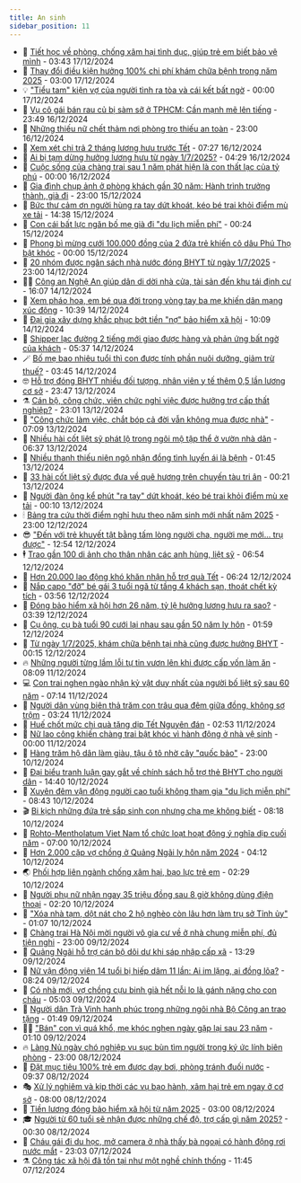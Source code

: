 ```yaml
---
title: An sinh
sidebar_position: 11
---
```


<!-- dantri-an-sinh:START -->
- 👺 [Tiết học về phòng, chống xâm hại tình dục, giúp trẻ em biết bảo vệ mình](https://dantri.com.vn/an-sinh/tiet-hoc-ve-phong-chong-xam-hai-tinh-duc-giup-tre-em-biet-bao-ve-minh-20241217100708536.htm) - 03:43 17/12/2024
- 👀 [Thay đổi điều kiện hưởng 100% chi phí khám chữa bệnh trong năm 2025](https://dantri.com.vn/an-sinh/thay-doi-dieu-kien-huong-100-chi-phi-kham-chua-benh-trong-nam-2025-20241216123721040.htm) - 03:00 17/12/2024
- 💡 [&quot;Tiểu tam&quot; kiện vợ của người tình ra tòa và cái kết bất ngờ](https://dantri.com.vn/an-sinh/tieu-tam-kien-vo-cua-nguoi-tinh-ra-toa-va-cai-ket-bat-ngo-20241216171558453.htm) - 00:00 17/12/2024
- 💄 [Vụ cô gái bán rau củ bị sàm sỡ ở TPHCM: Cần mạnh mẽ lên tiếng](https://dantri.com.vn/an-sinh/vu-co-gai-ban-rau-cu-bi-sam-so-o-tphcm-can-manh-me-len-tieng-20241216220841255.htm) - 23:49 16/12/2024
- 🧠 [Những thiếu nữ chết thảm nơi phòng trọ thiếu an toàn](https://dantri.com.vn/an-sinh/nhung-thieu-nu-chet-tham-noi-phong-tro-thieu-an-toan-20241216162517241.htm) - 23:00 16/12/2024
- 🫣 [Xem xét chi trả 2 tháng lương hưu trước Tết](https://dantri.com.vn/an-sinh/xem-xet-chi-tra-2-thang-luong-huu-truoc-tet-20241216141638421.htm) - 07:27 16/12/2024
- 🥸 [Ai bị tạm dừng hưởng lương hưu từ ngày 1/7/2025?](https://dantri.com.vn/an-sinh/ai-bi-tam-dung-huong-luong-huu-tu-ngay-172025-20241216111815955.htm) - 04:29 16/12/2024
- 🤭 [Cuộc sống của chàng trai sau 1 năm phát hiện là con thất lạc của tỷ phú](https://dantri.com.vn/an-sinh/cuoc-song-cua-chang-trai-sau-1-nam-phat-hien-la-con-that-lac-cua-ty-phu-20241215211037545.htm) - 00:00 16/12/2024
- 💂 [Gia đình chụp ảnh ở phòng khách gần 30 năm: Hành trình trưởng thành, già đi](https://dantri.com.vn/an-sinh/gia-dinh-chup-anh-o-phong-khach-gan-30-nam-hanh-trinh-truong-thanh-gia-di-20241215185957300.htm) - 23:00 15/12/2024
- 🦣 [Bức thư cảm ơn người hùng ra tay dứt khoát, kéo bé trai khỏi điểm mù xe tải](https://dantri.com.vn/an-sinh/buc-thu-cam-on-nguoi-hung-ra-tay-dut-khoat-keo-be-trai-khoi-diem-mu-xe-tai-20241215192332414.htm) - 14:38 15/12/2024
- 🧰 [Con cái bất lực ngăn bố mẹ già đi &quot;du lịch miễn phí&quot;](https://dantri.com.vn/an-sinh/con-cai-bat-luc-ngan-bo-me-gia-di-du-lich-mien-phi-20240928181442256.htm) - 00:24 15/12/2024
- 🤩 [Phong bì mừng cưới 100.000 đồng của 2 đứa trẻ khiến cô dâu Phú Thọ bật khóc](https://dantri.com.vn/an-sinh/phong-bi-mung-cuoi-100000-dong-cua-2-dua-tre-khien-co-dau-phu-tho-bat-khoc-20241214212719759.htm) - 00:00 15/12/2024
- 🤖 [20 nhóm được ngân sách nhà nước đóng BHYT từ ngày 1/7/2025](https://dantri.com.vn/an-sinh/20-nhom-duoc-ngan-sach-nha-nuoc-dong-bhyt-tu-ngay-172025-20241214154213187.htm) - 23:00 14/12/2024
- 🧑‍💻 [Công an Nghệ An giúp dân di dời nhà cửa, tài sản đến khu tái định cư](https://dantri.com.vn/an-sinh/cong-an-nghe-an-giup-dan-di-doi-nha-cua-tai-san-den-khu-tai-dinh-cu-20241214171256333.htm) - 16:07 14/12/2024
- 🦍 [Xem pháo hoa, em bé qua đời trong vòng tay ba mẹ khiến dân mạng xúc động](https://dantri.com.vn/an-sinh/xem-phao-hoa-em-be-qua-doi-trong-vong-tay-ba-me-khien-dan-mang-xuc-dong-20241214155659839.htm) - 10:39 14/12/2024
- 🦆 [Đại gia xây dựng khắc phục bớt tiền &quot;nợ&quot; bảo hiểm xã hội](https://dantri.com.vn/an-sinh/dai-gia-xay-dung-khac-phuc-bot-tien-no-bao-hiem-xa-hoi-20241214161003851.htm) - 10:09 14/12/2024
- 🌊 [Shipper lạc đường 2 tiếng mới giao được hàng và phản ứng bất ngờ của khách](https://dantri.com.vn/an-sinh/shipper-lac-duong-2-tieng-moi-giao-duoc-hang-va-phan-ung-bat-ngo-cua-khach-20241214114848560.htm) - 05:37 14/12/2024
- 🪄 [Bố mẹ bao nhiêu tuổi thì con được tính phần nuôi dưỡng, giảm trừ thuế?](https://dantri.com.vn/an-sinh/bo-me-bao-nhieu-tuoi-thi-con-duoc-tinh-phan-nuoi-duong-giam-tru-thue-20241213110140156.htm) - 03:45 14/12/2024
- 🤓 [Hỗ trợ đóng BHYT nhiều đối tượng, nhân viên y tế thêm 0,5 lần lương cơ sở](https://dantri.com.vn/an-sinh/ho-tro-dong-bhyt-nhieu-doi-tuong-nhan-vien-y-te-them-05-lan-luong-co-so-20241211215013892.htm) - 23:47 13/12/2024
- ⚗️ [Cán bộ, công chức, viên chức nghỉ việc được hưởng trợ cấp thất nghiệp?](https://dantri.com.vn/an-sinh/can-bo-cong-chuc-vien-chuc-nghi-viec-duoc-huong-tro-cap-that-nghiep-20241213150929981.htm) - 23:01 13/12/2024
- 💃 [&quot;Công chức làm việc, chắt bóp cả đời vẫn không mua được nhà&quot;](https://dantri.com.vn/an-sinh/cong-chuc-lam-viec-chat-bop-ca-doi-van-khong-mua-duoc-nha-20241213113032015.htm) - 07:09 13/12/2024
- 💼 [Nhiều hài cốt liệt sỹ phát lộ trong ngôi mộ tập thể ở vườn nhà dân](https://dantri.com.vn/an-sinh/nhieu-hai-cot-liet-sy-phat-lo-trong-ngoi-mo-tap-the-o-vuon-nha-dan-20241213103347821.htm) - 06:37 13/12/2024
- 🤖 [Nhiều thanh thiếu niên ngộ nhận đồng tình luyến ái là bệnh](https://dantri.com.vn/an-sinh/nhieu-thanh-thieu-nien-ngo-nhan-dong-tinh-luyen-ai-la-benh-20241212134943935.htm) - 01:45 13/12/2024
- 🧐 [33 hài cốt liệt sỹ được đưa về quê hương trên chuyến tàu tri ân](https://dantri.com.vn/an-sinh/33-hai-cot-liet-sy-duoc-dua-ve-que-huong-tren-chuyen-tau-tri-an-20241212184718971.htm) - 00:21 13/12/2024
- 💯 [Người đàn ông kể phút &quot;ra tay&quot; dứt khoát, kéo bé trai khỏi điểm mù xe tải](https://dantri.com.vn/an-sinh/nguoi-dan-ong-ke-phut-ra-tay-dut-khoat-keo-be-trai-khoi-diem-mu-xe-tai-20241213005544167.htm) - 00:10 13/12/2024
- 🕯 [Bảng tra cứu thời điểm nghỉ hưu theo năm sinh mới nhất năm 2025](https://dantri.com.vn/an-sinh/bang-tra-cuu-thoi-diem-nghi-huu-theo-nam-sinh-moi-nhat-nam-2025-20241211213709605.htm) - 23:00 12/12/2024
- 😎 [&quot;Đến với trẻ khuyết tật bằng tấm lòng người cha, người mẹ mới... trụ được&quot;](https://dantri.com.vn/an-sinh/den-voi-tre-khuyet-tat-bang-tam-long-nguoi-cha-nguoi-me-moi-tru-duoc-20241212181735924.htm) - 12:54 12/12/2024
- 🕴 [Trao gần 100 di ảnh cho thân nhân các anh hùng, liệt sỹ](https://dantri.com.vn/an-sinh/trao-gan-100-di-anh-cho-than-nhan-cac-anh-hung-liet-sy-20241212123424427.htm) - 06:54 12/12/2024
- 🤖 [Hơn 20.000 lao động khó khăn nhận hỗ trợ quà Tết](https://dantri.com.vn/an-sinh/hon-20000-lao-dong-kho-khan-nhan-ho-tro-qua-tet-20241212112747797.htm) - 06:24 12/12/2024
- 🤡 [Nắp capo &quot;đỡ&quot; bé gái 3 tuổi ngã từ tầng 4 khách sạn, thoát chết kỳ tích](https://dantri.com.vn/an-sinh/nap-capo-do-be-gai-3-tuoi-nga-tu-tang-4-khach-san-thoat-chet-ky-tich-20241212102309806.htm) - 03:56 12/12/2024
- 💪 [Đóng bảo hiểm xã hội hơn 26 năm, tỷ lệ hưởng lương hưu ra sao?](https://dantri.com.vn/an-sinh/dong-bao-hiem-xa-hoi-hon-26-nam-ty-le-huong-luong-huu-ra-sao-20241212094122320.htm) - 03:39 12/12/2024
- 🌝 [Cụ ông, cụ bà tuổi 90 cưới lại nhau sau gần 50 năm ly hôn](https://dantri.com.vn/an-sinh/cu-ong-cu-ba-tuoi-90-cuoi-lai-nhau-sau-gan-50-nam-ly-hon-20241211145850793.htm) - 01:59 12/12/2024
- 🤩 [Từ ngày 1/7/2025, khám chữa bệnh tại nhà cũng được hưởng BHYT](https://dantri.com.vn/an-sinh/tu-ngay-172025-kham-chua-benh-tai-nha-cung-duoc-huong-bhyt-20241211144325896.htm) - 00:15 12/12/2024
- 🔥 [Những người từng lầm lỗi tự tin vươn lên khi được cấp vốn làm ăn](https://dantri.com.vn/an-sinh/nhung-nguoi-tung-lam-loi-tu-tin-vuon-len-khi-duoc-cap-von-lam-an-20241210161912235.htm) - 08:09 11/12/2024
- 💻 [Con trai nghẹn ngào nhận kỷ vật duy nhất của người bố liệt sỹ sau 60 năm](https://dantri.com.vn/an-sinh/con-trai-nghen-ngao-nhan-ky-vat-duy-nhat-cua-nguoi-bo-liet-sy-sau-60-nam-20241211133736164.htm) - 07:14 11/12/2024
- 💄 [Người dân vùng biên thả trăm con trâu qua đêm giữa đồng, không sợ trộm](https://dantri.com.vn/an-sinh/nguoi-dan-vung-bien-tha-tram-con-trau-qua-dem-giua-dong-khong-so-trom-20241211081818848.htm) - 03:24 11/12/2024
- 🦆 [Huế chốt mức chi quà tặng dịp Tết Nguyên đán](https://dantri.com.vn/an-sinh/hue-chot-muc-chi-qua-tang-dip-tet-nguyen-dan-20241211084944485.htm) - 02:53 11/12/2024
- 🐲 [Nữ lao công khiến chàng trai bật khóc vì hành động ở nhà vệ sinh](https://dantri.com.vn/an-sinh/nu-lao-cong-khien-chang-trai-bat-khoc-vi-hanh-dong-o-nha-ve-sinh-20241210211848782.htm) - 00:00 11/12/2024
- 🥷 [Hàng trăm hộ dân làm giàu, tậu ô tô nhờ cây &quot;quốc bảo&quot;](https://dantri.com.vn/an-sinh/hang-tram-ho-dan-lam-giau-tau-o-to-nho-cay-quoc-bao-20241210175125708.htm) - 23:00 10/12/2024
- 💯 [Đại biểu tranh luận gay gắt về chính sách hỗ trợ thẻ BHYT cho người dân](https://dantri.com.vn/an-sinh/dai-bieu-tranh-luan-gay-gat-ve-chinh-sach-ho-tro-the-bhyt-cho-nguoi-dan-20241210180442743.htm) - 14:40 10/12/2024
- 🧐 [Xuyên đêm vận động người cao tuổi không tham gia &quot;du lịch miễn phí&quot;](https://dantri.com.vn/an-sinh/xuyen-dem-van-dong-nguoi-cao-tuoi-khong-tham-gia-du-lich-mien-phi-20241210143146557.htm) - 08:43 10/12/2024
- 🎬 [Bi kịch những đứa trẻ sắp sinh con nhưng cha mẹ không biết](https://dantri.com.vn/an-sinh/bi-kich-nhung-dua-tre-sap-sinh-con-nhung-cha-me-khong-biet-20241210121337080.htm) - 08:18 10/12/2024
- 🦍 [Rohto-Mentholatum Viet Nam tổ chức loạt hoạt động ý nghĩa dịp cuối năm](https://dantri.com.vn/an-sinh/rohto-mentholatum-viet-nam-to-chuc-loat-hoat-dong-y-nghia-dip-cuoi-nam-20241210135701820.htm) - 07:00 10/12/2024
- 🫶 [Hơn 2.000 cặp vợ chồng ở Quảng Ngãi ly hôn năm 2024](https://dantri.com.vn/an-sinh/hon-2000-cap-vo-chong-o-quang-ngai-ly-hon-nam-2024-20241210095119603.htm) - 04:12 10/12/2024
- 🌏 [Phối hợp liên ngành chống xâm hại, bạo lực trẻ em](https://dantri.com.vn/an-sinh/phoi-hop-lien-nganh-chong-xam-hai-bao-luc-tre-em-20241209035704570.htm) - 02:29 10/12/2024
- 🫣 [Người phụ nữ nhận ngay 35 triệu đồng sau 8 giờ không dùng điện thoại](https://dantri.com.vn/an-sinh/nguoi-phu-nu-nhan-ngay-35-trieu-dong-sau-8-gio-khong-dung-dien-thoai-20241209151902111.htm) - 02:20 10/12/2024
- 🥰 [&quot;Xóa nhà tạm, dột nát cho 2 hộ nghèo còn lâu hơn làm trụ sở Tỉnh ủy&quot;](https://dantri.com.vn/an-sinh/xoa-nha-tam-dot-nat-cho-2-ho-ngheo-con-lau-hon-lam-tru-so-tinh-uy-20241209223358035.htm) - 01:07 10/12/2024
- 🎊 [Chàng trai Hà Nội mời người vô gia cư về ở nhà chung miễn phí, đủ tiện nghi](https://dantri.com.vn/an-sinh/chang-trai-ha-noi-moi-nguoi-vo-gia-cu-ve-o-nha-chung-mien-phi-du-tien-nghi-20241209155359093.htm) - 23:00 09/12/2024
- 💄 [Quảng Ngãi hỗ trợ cán bộ dôi dư khi sáp nhập cấp xã](https://dantri.com.vn/an-sinh/quang-ngai-ho-tro-can-bo-doi-du-khi-sap-nhap-cap-xa-20241209173711898.htm) - 13:29 09/12/2024
- 👹 [Nữ vận động viên 14 tuổi bị hiếp dâm 11 lần: Ai im lặng, ai đồng lõa?](https://dantri.com.vn/an-sinh/nu-van-dong-vien-14-tuoi-bi-hiep-dam-11-lan-ai-im-lang-ai-dong-loa-20241209114234899.htm) - 08:24 09/12/2024
- 💯 [Có nhà mới, vợ chồng cựu binh già hết nỗi lo là gánh nặng cho con cháu](https://dantri.com.vn/an-sinh/co-nha-moi-vo-chong-cuu-binh-gia-het-noi-lo-la-ganh-nang-cho-con-chau-20241209113730995.htm) - 05:03 09/12/2024
- 📝 [Người dân Trà Vinh hạnh phúc trong những ngôi nhà Bộ Công an trao tặng](https://dantri.com.vn/an-sinh/nguoi-dan-tra-vinh-hanh-phuc-trong-nhung-ngoi-nha-bo-cong-an-trao-tang-20241209004124661.htm) - 01:49 09/12/2024
- 👨‍🏫 [&quot;Bán&quot; con vì quá khổ, mẹ khóc nghẹn ngày gặp lại sau 23 năm](https://dantri.com.vn/an-sinh/ban-con-vi-qua-kho-me-khoc-nghen-ngay-gap-lai-sau-23-nam-20241207125412334.htm) - 01:10 09/12/2024
- 🔥 [Làng Nủ ngày chó nghiệp vụ sục bùn tìm người trong ký ức lính biên phòng](https://dantri.com.vn/an-sinh/lang-nu-ngay-cho-nghiep-vu-suc-bun-tim-nguoi-trong-ky-uc-linh-bien-phong-20241205154237511.htm) - 23:00 08/12/2024
- 🧰 [Đặt mục tiêu 100% trẻ em được dạy bơi, phòng tránh đuối nước](https://dantri.com.vn/an-sinh/dat-muc-tieu-100-tre-em-duoc-day-boi-phong-tranh-duoi-nuoc-20241208145924286.htm) - 09:37 08/12/2024
- 🎭 [Xử lý nghiêm và kịp thời các vụ bạo hành, xâm hại trẻ em ngay ở cơ sở](https://dantri.com.vn/an-sinh/xu-ly-nghiem-va-kip-thoi-cac-vu-bao-hanh-xam-hai-tre-em-ngay-o-co-so-20241208125126774.htm) - 08:00 08/12/2024
- 🔭 [Tiền lương đóng bảo hiểm xã hội từ năm 2025](https://dantri.com.vn/an-sinh/tien-luong-dong-bao-hiem-xa-hoi-tu-nam-2025-20241207164505903.htm) - 03:00 08/12/2024
- 🎓 [Người từ 60 tuổi sẽ nhận được những chế độ, trợ cấp gì năm 2025?](https://dantri.com.vn/an-sinh/nguoi-tu-60-tuoi-se-nhan-duoc-nhung-che-do-tro-cap-gi-nam-2025-20241206164326765.htm) - 00:30 08/12/2024
- 🦅 [Cháu gái đi du học, mở camera ở nhà thấy bà ngoại có hành động rơi nước mắt](https://dantri.com.vn/an-sinh/chau-gai-di-du-hoc-mo-camera-o-nha-thay-ba-ngoai-co-hanh-dong-roi-nuoc-mat-20241207154601274.htm) - 23:03 07/12/2024
- ⚗️ [Công tác xã hội đã tồn tại như một nghề chính thống](https://dantri.com.vn/an-sinh/cong-tac-xa-hoi-da-ton-tai-nhu-mot-nghe-chinh-thong-20241207164526252.htm) - 11:45 07/12/2024<!-- dantri-an-sinh:END -->
